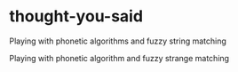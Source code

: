 # thought-you-said
Playing with phonetic algorithms and fuzzy string matching

Playing with phonetic algorithm and fuzzy strange matching 